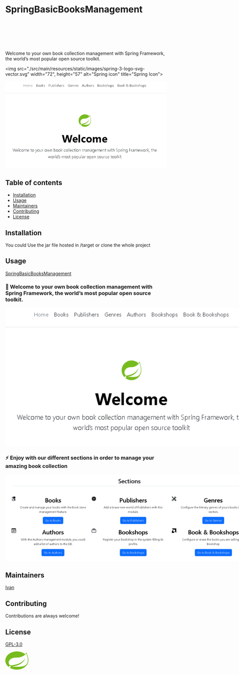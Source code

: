# SpringBasicBooksManagement 
 
<div align="center" style="display: flex; flex-wrap: wrap; justify-content: center; align-items: center; gap: 1em; margin: 4em 0;"></div>	

Welcome to your own book collection management with Spring Framework, the world’s most popular open source toolkit.

<img src="./src/main/resources/static/images/spring-3-logo-svg-vector.svg" width="72", height="57" alt="Spring icon" title="Spring Icon">

![image](https://github.com/Ivan-Montes/SpringBasicBooksManagement/blob/da00f8f96d85797ddad9c9f0323d6bb7d97468d6/src/main/resources/static/images/Cover.png)


## Table of contents

- [Installation](#installation)
- [Usage](#usage)
- [Maintainers](#maintainers)
- [Contributing](#contributing)
- [License](#license)

## Installation

You could Use the jar file hosted in /target or clone the whole project

## Usage

[SpringBasicBooksManagement](https://springbasicbookmng.onrender.com/)

### 👋 Welcome to your own book collection management with Spring Framework, the world’s most popular open source toolkit.

<img src="./src/main/resources/static/images/Cover.png" style="width: 800px; max-width: 1024px; flex-grow: 1;" />

### :zap: Enjoy with our different sections in order to manage your amazing book collection

<img src="./src/main/resources/static/images/Sections.png" style="width: 800px; max-width: 1024px; flex-grow: 1;" />


## Maintainers

[Ivan](https://github.com/Ivan-Montes)

## Contributing

Contributions are always welcome!

## License

[GPL-3.0](https://choosealicense.com/licenses/gpl-3.0/)

<a href="https://spring.io/">
	<img class="d-block mx-auto mb-4" src="./src/main/resources/static/images/spring-3-logo-svg-vector.svg" alt="Logo de Spring" width="72" height="57" style="flex-grow:1;">
</a>